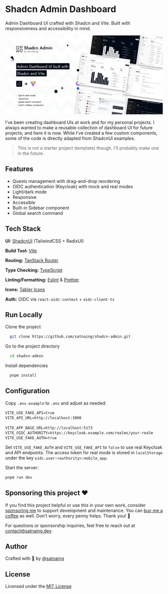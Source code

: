 # Shadcn Admin Dashboard

Admin Dashboard UI crafted with Shadcn and Vite. Built with responsiveness and accessibility in mind.

![alt text](public/images/shadcn-admin.png)

I've been creating dashboard UIs at work and for my personal projects. I always wanted to make a reusable collection of dashboard UI for future projects; and here it is now. While I've created a few custom components, some of the code is directly adapted from ShadcnUI examples.

> This is not a starter project (template) though. I'll probably make one in the future.

## Features

- Quests management with drag-and-drop reordering
- OIDC authentication (Keycloak) with mock and real modes
- Light/dark mode
- Responsive
- Accessible
- Built-in Sidebar component
- Global search command

## Tech Stack

**UI:** [ShadcnUI](https://ui.shadcn.com) (TailwindCSS + RadixUI)

**Build Tool:** [Vite](https://vitejs.dev/)

**Routing:** [TanStack Router](https://tanstack.com/router/latest)

**Type Checking:** [TypeScript](https://www.typescriptlang.org/)

**Linting/Formatting:** [Eslint](https://eslint.org/) & [Prettier](https://prettier.io/)

**Icons:** [Tabler Icons](https://tabler.io/icons)

**Auth:** OIDC via `react-oidc-context` + `oidc-client-ts`

## Run Locally

Clone the project

```bash
  git clone https://github.com/satnaing/shadcn-admin.git
```

Go to the project directory

```bash
  cd shadcn-admin
```

Install dependencies

```bash
  pnpm install
```

## Configuration

Copy `.env.example` to `.env` and adjust as needed:

```env
VITE_USE_FAKE_API=true
VITE_API_URL=http://localhost:3000

VITE_APP_BASE_URL=http://localhost:5173
VITE_OIDC_AUTHORITY=https://keycloak.example.com/realms/your-realm
VITE_USE_FAKE_AUTH=true
```

Set `VITE_USE_FAKE_AUTH` and `VITE_USE_FAKE_API` to `false` to use real Keycloak and API endpoints. The access token for real mode is stored in `localStorage` under the key `oidc.user:<authority>:mobile_app`.

Start the server:

```bash
pnpm run dev
```

## Sponsoring this project ❤️

If you find this project helpful or use this in your own work, consider [sponsoring me](https://github.com/sponsors/satnaing) to support development and maintenance. You can [buy me a coffee](https://buymeacoffee.com/satnaing) as well. Don’t worry, every penny helps. Thank you! 🙏

For questions or sponsorship inquiries, feel free to reach out at [contact@satnaing.dev](mailto:contact@satnaing.dev).

## Author

Crafted with 🤍 by [@satnaing](https://github.com/satnaing)

## License

Licensed under the [MIT License](https://choosealicense.com/licenses/mit/)
